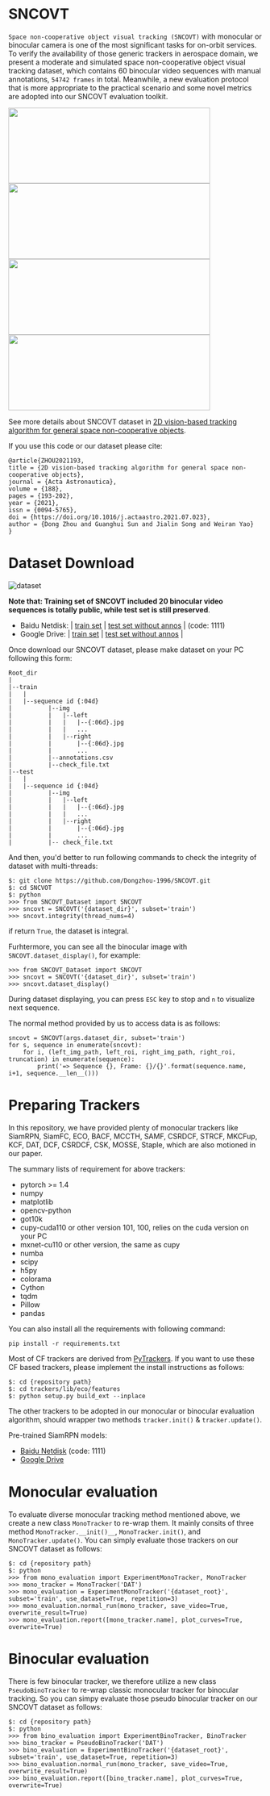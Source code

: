 # SNCOVT
`Space non-cooperative object visual tracking (SNCOVT)` with monocular or binocular camera is one of the most significant tasks for on-orbit services. To verify the availability of those generic trackers in aerospace domain, we present a moderate and simulated space non-cooperative object visual tracking dataset, which contains 60 binocular video sequences with manual annotations, `54742 frames` in total. Meanwhile, a new evaluation protocol that is more appropriate to the practical scenario and some novel metrics are adopted into our SNCOVT evaluation toolkit. 


<img src="https://github.com/Dongzhou-1996/SNCOVT/blob/master/screenshots/c-asteroid.gif" width="400px" height="150px"> <img src="https://github.com/Dongzhou-1996/SNCOVT/blob/master/screenshots/s-asteroid.gif" width="400px" height="150px">
<img src="https://github.com/Dongzhou-1996/SNCOVT/blob/master/screenshots/satellite.gif" width="400px" height="150px"> <img src="https://github.com/Dongzhou-1996/SNCOVT/blob/master/screenshots/space_debris.gif" width="400px" height="150px">

See more details about SNCOVT dataset in [2D vision-based tracking algorithm for general space non-cooperative objects](https://doi.org/10.1016/j.actaastro.2021.07.023).

If you use this code or our dataset please cite:
```
@article{ZHOU2021193,
title = {2D vision-based tracking algorithm for general space non-cooperative objects},
journal = {Acta Astronautica},
volume = {188},
pages = {193-202},
year = {2021},
issn = {0094-5765},
doi = {https://doi.org/10.1016/j.actaastro.2021.07.023},
author = {Dong Zhou and Guanghui Sun and Jialin Song and Weiran Yao}
}
```

# Dataset Download
![dataset](./SNCOVT_Dataset.bmp)

**Note that: Training set of SNCOVT included 20 binocular video sequences is totally public, while test set is still preserved**.
- Baidu Netdisk: | [train set](https://pan.baidu.com/s/1TIrKat8b-MZ5U5_47YuDWQ) | [test set without annos](https://pan.baidu.com/s/1RahbLCyFtQddDWMcGu186A) | (code: 1111)
- Google Drive: | [train set](https://drive.google.com/file/d/1oQDfy1dW4a4VZFxiNO8lFavoLqnUklBT/view?usp=sharing) | [test set without annos](https://drive.google.com/file/d/1a-UbxhbrrQBPdJhZJtUnMYPxyxeMxmFL/view?usp=sharing) |

Once download our SNCOVT dataset, please make dataset on your PC following this form:
```
Root_dir
|
|--train
|   |
|   |--sequence id {:04d}
|          |--img
|          |   |--left
|          |   |   |--{:06d}.jpg
|          |   |   ...
|          |   |--right
|          |       |--{:06d}.jpg
|          |       ...
|          |--annotations.csv
|          |--check_file.txt
|--test   
|   |
|   |--sequence id {:04d}
|          |--img
|          |   |--left
|          |   |   |--{:06d}.jpg
|          |   |   ...
|          |   |--right
|          |       |--{:06d}.jpg
|          |       ...
|          |-- check_file.txt   
```

And then, you'd better to run following commands to check the integrity of dataset with multi-threads:
```
$: git clone https://github.com/Dongzhou-1996/SNCOVT.git
$: cd SNCVOT
$: python
>>> from SNCOVT_Dataset import SNCOVT
>>> sncovt = SNCOVT('{dataset_dir}', subset='train')
>>> sncovt.integrity(thread_nums=4)
```
if return `True`, the dataset is integral. 

Furhtermore, you can see all the binocular image with `SNCOVT.dataset_display()`, for example:
```
>>> from SNCOVT_Dataset import SNCOVT
>>> sncovt = SNCOVT('{dataset_dir}', subset='train')
>>> sncovt.dataset_display()
```
During dataset displaying, you can press `ESC` key to stop and `n` to visualize next sequence.

The normal method provided by us to access data is as follows:
```
sncovt = SNCOVT(args.dataset_dir, subset='train')
for s, sequence in enumerate(sncovt):
	for i, (left_img_path, left_roi, right_img_path, right_roi, truncation) in enumerate(sequence):
		print('=> Sequence {}, Frame: {}/{}'.format(sequence.name, i+1, sequence.__len__()))
```

# Preparing Trackers
In this repository, we have provided plenty of monocular trackers like SiamRPN, SiamFC, ECO, BACF, MCCTH, SAMF, CSRDCF, STRCF, MKCFup, KCF, DAT, DCF, CSRDCF, CSK, MOSSE, Staple, which are also motioned in our paper.

The summary lists of requirement for above trackers:
- pytorch >= 1.4
- numpy
- matplotlib
- opencv-python
- got10k
- cupy-cuda110 or other version 101, 100, relies on the cuda version on your PC
- mxnet-cu110 or other version, the same as cupy
- numba
- scipy
- h5py
- colorama
- Cython
- tqdm
- Pillow
- pandas

You can also install all the requirements with following command:
```
pip install -r requirements.txt
```
Most of CF trackers are derived from [PyTrackers](https://github.com/Dongzhou-1996/pyCFTrackers). If you want to use these CF based trackers, please implement the install instructions as follows:
```
$: cd {repository path}
$: cd trackers/lib/eco/features
$: python setup.py build_ext --inplace
```

The other trackers to be adopted in our monocular or binocular evaluation algorithm, should wrapper two methods `tracker.init()` & `tracker.update()`.

Pre-trained SiamRPN models:
- [Baidu Netdisk](https://pan.baidu.com/s/1k-J63jnTktWB-qB4fpm_HQ) (code: 1111)
- [Google Drive](https://drive.google.com/drive/folders/1zUIb3-V3Ao5xgeCU9945Bd_E06nXLE91?usp=sharing)

# Monocular evaluation
To evaluate diverse monocular tracking method mentioned above, we create a new class `MonoTracker` to re-wrap them. It mainly consits of three method `MonoTracker.__init()__`, `MonoTracker.init()`, and `MonoTracker.update()`. You can simply evaluate those trackers on our SNCOVT dataset as follows:
```
$: cd {repository path}
$: python
>>> from mono_evaluation import ExperimentMonoTracker, MonoTracker
>>> mono_tracker = MonoTracker('DAT')
>>> mono_evaluation = ExperimentMonoTracker('{dataset_root}', subset='train', use_dataset=True, repetition=3)
>>> mono_evaluation.normal_run(mono_tracker, save_video=True, overwrite_result=True)
>>> mono_evaluation.report([mono_tracker.name], plot_curves=True, overwrite=True)
```

# Binocular evaluation
There is few binocular tracker, we therefore utilize a new class `PseudoBinoTracker` to re-wrap classic monocular tracker for binocular tracking. So you can simpy evaluate those pseudo binocular tracker on our SNCOVT dataset as follows:
```
$: cd {repository path}
$: python
>>> from bino_evaluation import ExperimentBinoTracker, BinoTracker
>>> bino_tracker = PseudoBinoTracker('DAT')
>>> bino_evaluation = ExperimentBinoTracker('{dataset_root}', subset='train', use_dataset=True, repetition=3)
>>> bino_evaluation.normal_run(mono_tracker, save_video=True, overwrite_result=True)
>>> bino_evaluation.report([bino_tracker.name], plot_curves=True, overwrite=True)
```

